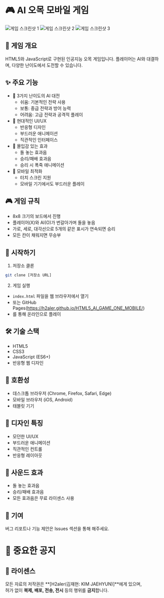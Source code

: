 # 🎮 AI 오목 모바일 게임

![게임 스크린샷 1](sc1.png)
![게임 스크린샷 2](sc2.png)
![게임 스크린샷 3](sc3.png)

## 🎯 게임 개요
HTML5와 JavaScript로 구현된 인공지능 오목 게임입니다. 플레이어는 AI와 대결하며, 다양한 난이도에서 도전할 수 있습니다.

## ✨ 주요 기능
- 🤖 3가지 난이도의 AI 대전
  - 쉬움: 기본적인 전략 사용
  - 보통: 중급 전략과 방어 능력
  - 어려움: 고급 전략과 공격적 플레이
- 🎨 현대적인 UI/UX
  - 반응형 디자인
  - 부드러운 애니메이션
  - 직관적인 인터페이스
- 🎵 몰입감 있는 효과
  - 돌 놓는 효과음
  - 승리/패배 효과음
  - 승리 시 폭죽 애니메이션
- 📱 모바일 최적화
  - 터치 스크린 지원
  - 모바일 기기에서도 부드러운 플레이

## 🎮 게임 규칙
- 8x8 크기의 보드에서 진행
- 플레이어(X)와 AI(O)가 번갈아가며 돌을 놓음
- 가로, 세로, 대각선으로 5개의 같은 표시가 연속되면 승리
- 모든 칸이 채워지면 무승부

## 🚀 시작하기
1. 저장소 클론
```bash
git clone [저장소 URL]
```

2. 게임 실행
- `index.html` 파일을 웹 브라우저에서 열기
- 또는 GitHub Pages(https://h2aler.github.io/HTML5_AI_GAME_ONE_MOBILE/)
- 를 통해 온라인으로 플레이
  

## 🛠 기술 스택
- HTML5
- CSS3
- JavaScript (ES6+)
- 반응형 웹 디자인

## 📱 호환성
- 데스크톱 브라우저 (Chrome, Firefox, Safari, Edge)
- 모바일 브라우저 (iOS, Android)
- 태블릿 기기

## 🎨 디자인 특징
- 모던한 UI/UX
- 부드러운 애니메이션
- 직관적인 컨트롤
- 반응형 레이아웃

## 🎵 사운드 효과
- 돌 놓는 효과음
- 승리/패배 효과음
- 모든 효과음은 무료 라이센스 사용

## 🤝 기여
버그 리포트나 기능 제안은 Issues 섹션을 통해 해주세요.

# 📢 중요한 공지
## 📄 라이센스

모든 자료의 저작권은 **[H2aler(김재현: KIM JAEHYUN)]**에게 있으며,  
허가 없이 **복제, 배포, 전송, 전시** 등의 행위를 **금지**합니다.

